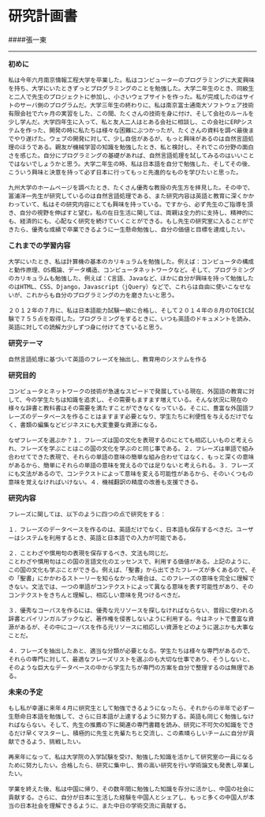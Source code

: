 研究計画書
===
####張一東

------------

**初めに**

    私は今年六月南京情報工程大学を卒業した。私はコンピューターのプログラミングに大変興味を持ち、大学にいたときずっとプログラミングのことを勉強した。大学二年生のとき、同級生と二人で先生のプロジェクトに参加し、小さいウェブサイトを作った。私が完成したのはサイトのサーバ側のプログラムだ。大学三年生の終わりに、私は南京富士通南大ソフトウェア技術有限会社で六ヶ月の実習をした、この間、たくさんの技術を身に付け、そして会社のルールを少し学んだ。大学四年生に入って、私と友人二人はとある会社に相談し、この会社にERPシステムを作った、開発の時に私たちは様々な困難にぶつかったが、たくさんの資料を調べ最後までやり遂げた。ウェブの開発に対して、少し自信があるが、もっと興味があるのは自然言語処理のほうである。親友が機械学習の知識を勉強したとき、私と検討し、それでこの分野の面白さを感じた。自分にプログラミングの基礎があれば、自然言語処理を試してみるのはいいことではないでしょうかと思う。大学二年生の時、私は日本語を自分で勉強した、そしてその後、こういう興味と決意を持って必ず日本に行ってもっと先進的なものを学びたいと思った。
    
    九州大学のホームページを調べたとき、たくさん優秀な教授の先生方を拝見した。その中で、冨浦洋一先生が研究しているのは自然言語処理である、また研究内容は英語と教育に深くかかわっていて、私はその研究内容にとても興味を持っている。ですから、必ず先生のご指導を頂き、自分の視野を伸ばすと望む。私の在日生活に関しては、両親は全力的に支持し、精神的にも、経済的にも、心配なく研究を続けていくことができる。もし先生の研究室に入ることができたら、優秀な成績で卒業できるように一生懸命勉強し、自分の価値と目標を達成したい。

**これまでの学習内容**

    大学にいたとき、私は計算機の基本のカリキュラムを勉強した。例えば：コンピュータの構成と動作原理、OS概論、データ構造、コンピュータネットワークなど。そして、プログラミングのカリキュラムも勉強した、例えば：C言語、Javaなど、ほかに自分が興味を持って勉強したのはHTML、CSS、Django，Javascript（jQuery）などで、これらは自由に使いこなせないが、これからも自分のプログラミングの力を磨きたいと思う。
    
    ２０１２年の７月に、私は日本語能力試験一級に合格し、そして２０１４年の８月のTOEIC試験で７５５点を取得した。プログラミングをするときに、いつも英語のドキュメントを読み、英語に対しての読解力少しずつ身に付けてきていると思う。

**研究テーマ**

    自然言語処理に基づいて英語のフレーズを抽出し、教育用のシステムを作る

**研究目的**

    コンピュータとネットワークの技術が急速なスピードで発展している現在、外国語の教育に対して、今の学生たちは知識を追求し、その需要もますます増えている。そんな状況に現在の様々な辞書と教科書はその需要を満たすことができなくなっている。そこに、豊富な外国語フレーズのデータベースを作ることはますます必要となり、学生たちに利便性を与えるだけでなく、書類の編集などビジネスにも大変重要な資源になる。

    なぜフレーズを選ぶか？１．フレーズは国の文化を表現するのにとても相応しいものと考えられ、フレーズを学ぶことはこの国の文化を学ぶのと同じ事である。２．フレーズは単語で組み合わせてできた表現で、それらの単語の意味の簡単な組み合わせてはなく、もっと深くの意味があるから、簡単にそれらの単語の意味を覚えるのでは足りないと考えられる。３．フレーズにも文法があるので、コンテクストによって意味を変える可能性があるから、そのいくつもの意味を覚えなければいけない。４．機械翻訳の精度の改善も支援できる。

**研究内容**

    フレーズに関しては、以下のように四つの点で研究をする：
    
    １．フレーズのデータベースを作るのは、英語だけでなく、日本語も保存するべきだ。ユーザーはシステムを利用するとき、英語と日本語での入力が可能である。
    
    ２．ことわざや慣用句の表現を保存するべき、文法も同じだ。
    ことわざや慣用句はこの国の言語文化のエッセンスで、利用する価値がある。上記のように、この国の文化も学ぶことができる。例えば、「聖書」から出てきたフレーズが多くあるので、その「聖書」にかかわるストーリーを知らなかった場合は、このフレーズの意味を完全に理解できない。文法では、一つの単語がコンテクストによって異なる意味を表す可能性があり、そのコンテクストをきちんと理解し、相応しい意味を見つけるべきだ。
    
    ３．優秀なコーパスを作るには、優秀な元リソースを探しなければならない、普段に使われる辞書とバイリンガルブックなど、著作権を侵害しないように利用する。今はネットで豊富な資源があるが、その中にコーパスを作る元リソースに相応しい資源をどのように選ぶかも大事なことだ。
    
    ４．フレーズを抽出したあと、適当な分類が必要となる。学生たちは様々な専門があるので、それらの専門に対して、最適なフレーズリストを選ぶのも大切な仕事であり、そうしないと、そのような巨大なデータベースの中から学生たちが専門の方案を自分で整理するのは無理である。
	
**未来の予定**

    もし私が幸運に来年４月に研究生として勉強できるようになったら、それからの半年で必ず一生懸命日本語を勉強して、さらに日本語が上達するように努力する。英語も同じく勉強しなければならない。そして、先生の推薦の下に関連の専門書籍を読み、研究に不可欠の知識をできるだけ早くマスターし、積極的に先生と先輩たちと交流し、この素晴らしいチームに自分が貢献できるよう、挑戦したい。
    
    再来年になって、私は大学院の入学試験を受け、勉強した知識を活かして研究室の一員になるために努力したい。合格したら、研究に集中し、質の高い研究を行い学術論文も発表し卒業したい。
    
    学業を終えた後、私は中国に帰り、その数年間に勉強した知識を存分に活かし、中国の社会に貢献する。さらに、自分が日本に生活した経験を中国人とシェアし、もっと多くの中国人が本当の日本社会を理解できるように、また中日の学術交流に貢献する。
